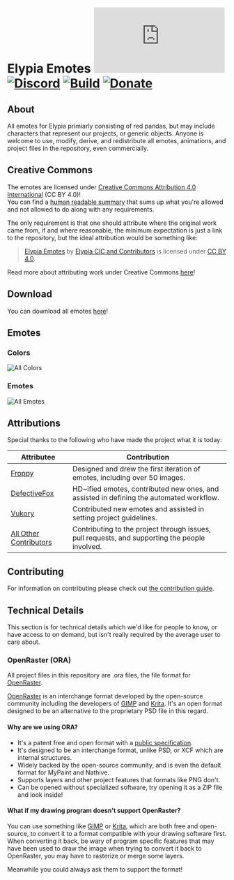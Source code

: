 # Elypia Emotes [![Matrix]][matrix-community] [![Discord]][discord-guild] [![Build]][gitlab] [![Donate]][elypia-donate]

## About
All emotes for Elypia primiarly consisting of red pandas, but may include
characters that represent our projects, or generic objects. Anyone is welcome to use, modify,
derive, and redistribute all emotes, animations, and project files in the repository, 
even commercially.

## Creative Commons
The emotes are licensed under [Creative Commons Attribution 4.0 International] (CC BY 4.0)!  
You can find a [human readable summary] that sums up what you're allowed and not allowed to do 
along with any requirements. 

The only requirement is that one should attribute where the original work came from,
if and where reasonable, the minimum expectation is just a link to the repository, but
the ideal attribution would be something like:

> [Elypia Emotes](https://gitlab.com/Elypia/elypia-emotes) by [Elypia CIC and Contributors](https://gitlab.com/Elypia/elypia-emotes/-/graphs/master) is licensed under [CC BY 4.0][human readable summary].

Read more about attributing work under Creative Commons [here](https://creativecommons.org/use-remix/attribution/)!

## Download
You can download all emotes [here]! 

## Emotes
### Colors
![All Colors]

### Emotes
![All Emotes]

## Attributions
Special thanks to the following who have made the project what it is today:

| Attributee                                                                        | Contribution                                                                                   |
|-----------------------------------------------------------------------------------|------------------------------------------------------------------------------------------------|
| [Froppy](https://www.froppy.art/)                                                 | Designed and drew the first iteration of emotes, including over 50 images.                     |
| [DefectiveFox](https://www.defectiveart.ink/)                                     | HD~ified emotes, contributed new ones, and assisted in defining the automated workflow.        |
| [Vukory](https://github.com/Vukory/)                                              | Contributed new emotes and assisted in setting project guidelines.                             |
| [All Other Contributors](https://gitlab.com/Elypia/elypia-emotes/-/graphs/master) | Contributing to the project through issues, pull requests, and supporting the people involved. |

## Contributing
For information on contributing please check out [the contribution guide]. 

## Technical Details
This section is for technical details which we'd like for people to know, or have
access to on demand, but isn't really required by the average user to care about.

### OpenRaster (ORA)
All project files in this repository are .ora files, the file format
for [OpenRaster].

[OpenRaster] is an interchange format developed by the open-source
community including the developers of [GIMP] and [Krita]. It's an open
format designed to be an alternative to the proprietary PSD file
in this regard.

#### Why are we using ORA?
* It's a patent free and open format with a [public specification].
* It's designed to be an interchange format, unlike PSD, or XCF which
are internal structures.
* Widely backed by the open-source community, and is even the default
format for MyPaint and Nathive.
* Supports layers and other project features that formats like PNG
don't.
* Can be opened without specialized software, try opening it as a ZIP
file and look inside!

#### What if my drawing program doesn't support OpenRaster?
You can use something like [GIMP] or [Krita], which are both free and open-source,
to convert it to a format compatible with your drawing software first.
When converting it back, be wary of program specific features that may have 
been used to draw the image when trying to convert it back to OpenRaster, 
you may have to rasterize or merge some layers.

Meanwhile you could always ask them to support the format!

[matrix-community]: https://matrix.to/#/+elypia:matrix.org "Matrix Invite"
[discord-guild]: https://discord.com/invite/hprGMaM "Discord Invite"
[gitlab]: https://gitlab.com/Elypia/elypia-emotes/commits/master "Repository on GitLab"
[elypia-donate]: https://elypia.org/donate "Donate to Elypia"
[the contribution guide]: ./CONTRIBUTING.md "Contribute to the Elypia Emotes"
[here]: https://gitlab.com/Elypia/elypia-emotes/-/jobs/artifacts/master/download?job=build "All Emotes Packaged"
[Creative Commons Attribution 4.0 International]: https://creativecommons.org/licenses/by/4.0/legalcode "CC-BY License"
[human readable summary]: https://creativecommons.org/licenses/by/4.0/ "Human Readable Summary of CC-BY"
[OpenRaster]: https://en.wikipedia.org/wiki/OpenRaster "OpenRaster on Wikipedia"
[GIMP]: https://www.gimp.org/ "GIMP"
[Krita]: https://krita.org/ "Krita"
[public specification]: https://www.freedesktop.org/wiki/Specifications/OpenRaster/ "Specification for OpenRaster"

[Matrix]: https://img.shields.io/matrix/elypia:matrix.org?logo=matrix "Matrix Shield"
[Discord]: https://discord.com/api/guilds/184657525990359041/widget.png "Discord Shield"
[Build]: https://gitlab.com/Elypia/elypia-emotes/badges/master/pipeline.svg "GitLab Build Shield"
[Donate]: https://img.shields.io/badge/elypia-donate-blueviolet "Donate Shield"
[All Colors]: https://gitlab.com/Elypia/elypia-emotes/-/jobs/artifacts/master/raw/build/montages/colors.png?job=build "All Colors"
[All Emotes]: https://gitlab.com/Elypia/elypia-emotes/-/jobs/artifacts/master/raw/build/montages/emotes.png?job=build "All Unique Emotes"
